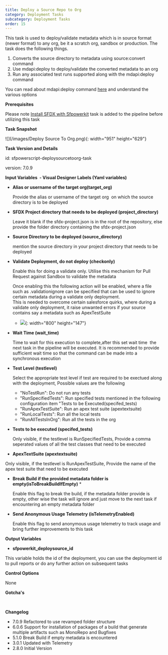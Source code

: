 ```yaml
---
title: Deploy a Source Repo to Org
category: Deployment Tasks
subcategory: Deployment Tasks
order: 15
---
```


This task is used to deploy/validate metadata which is in source format (newer format) to any org, be it a scratch org, sandbox or production. The task does the following things.

1. Converts the source directory to metadata using source:convert command
2. Use mdapi:deploy to deploy/validate the converted metadata to an org
3. Run any associated test runs supported along with the mdapi:deploy command

You can read about mdapi:deploy command [here](https://developer.salesforce.com/docs/atlas.en-us.sfdx_cli_reference.meta/sfdx_cli_reference/cli_reference_force_mdapi.htm) and understand the various options

**Prerequisites**

Please note [Install SFDX with Sfpowerkit](/Tasks/Common-Utility-Tasks/Install%20SFDX%20CLI/) task is added to the pipeline before utilizing this task


**Task Snapshot**

![](/images/Deploy Source To Org.png){: width="951" height="629"}

**Task Version and Details**

id: sfpowerscript-deploysourcetoorg-task

version: 7.0.9

**Input Variables&nbsp; - Visual Designer Labels (Yaml variables)**

* **Alias or username of the target org(target\_org)**

  Provide the alias or username of the target org&nbsp; on which the source directory is to be deployed

* **SFDX Project directory that needs to be deployed (project\_directory)**

  Leave it blank if the sfdx-project.json is in the root of the repository, else provide the folder directory containing the sfdx-project.json

* **Source Directory to be deployed (source\_directory)**

  mention the source directory in your project directory that needs to be deployed

* **Validate Deployment, do not deploy (checkonly)&nbsp;**

  Enable this for doing a validate only. Utilise this mechanism for Pull Request against Sandbox to validate the metadata

   Once enabling this the following action will be enabled, where a file such as .validationignore can be specified that can be used to ignore certain metadata during a validate only deployment.<br>This is needed to overcome certain salesforce quirks, where during a validate only deployment, it raise unwanted errors if your source contains say a metadata such as ApexTestSuite

  * ![](/uploads/deploy-source-to-org-validate-only-deployment.png){: width="800" height="147"}

* **Wait Time (wait\_time)**

  Time to wait for this execution to complete,after this set wait time&nbsp; the next task in the pipeline will be executed. It is recommended to provide sufficient wait time so that the command can be made into a synchronous execution

* **Test Level (testlevel)**

  Select the appropriate test level if test are required to be exectued along with the deployment, Possible values are the following
  * "NoTestRun":  Do not run any tests 
  * "RunSpecifiedTests": Run specified tests mentioned in the following configuration item "Tests to be Executed(specifed_tests)
  * "RunApexTestSuite": Run an apex test suite (apextextsuite)
  * "RunLocalTests": Run all the local tests
  * "RunAllTestsInOrg": Run all the tests in the org

* **Tests to be executed (specifed_tests)**
  
  Only visible, if the testlevel is RunSpecifiedTests, Provide a comma seperated values of all the  test classes that need to be executed
 
 * **ApexTextSuite (apextextsuite)**
  
  Only visible, if the testlevel is RunApexTestSuite, Provide the name of the apex test suite that need to be executed

* **Break Build if the provided metadata folder is empty(isToBreakBuildIfEmpty)** *
 
   Enable this flag to break the build, if the metadata folder provide is empty, other wise the task will ignore and just move to the next task if encountering an empty metadata folder

* **Send Anonymous Usage Telemetry (isTelemetryEnabled)**

   Enable this flag to send anonymous usage telemetry to track usage and bring further improvements to this task

**Output Variables**

* **sfpowerkit\_deploysource\_id**

This variable holds the id of the deployment, you can use the deployment id to pull reports or do any further action on subsequent tasks

**Control Options**

None

**Gotcha's**

&nbsp;

**Changelog**

* 7.0.9 Refactored to use revamped folder structure
* 6.0.6 Support for installation of packages of a build that generate multiple artifacts such as MonoRepo and Bugfixes
* 5.1.0 Break Build if empty metadata is encountered
* 3.0.1 Updated with Telemetry
* 2.8.0 Initial Version